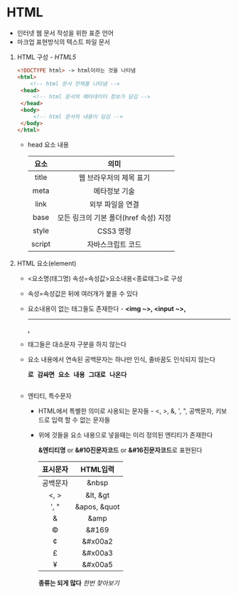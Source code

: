 # HTML

* 인터넷 웹 문서 작성을 위한 표준 언어
* 마크업 표현방식의 텍스트 파일 문서



1. HTML 구성 - _HTML5_

   ```html
   <!DOCTYPE html> -> html이라는 것을 나타냄
   <html>
       <!-- html 문서 전체를 나타냄 -->
   	<head>
       	<!-- html 문서의 메타데이터 정보가 담김 -->
   	</head>
   	<body>
       	<!-- html 문서의 내용이 담김 -->
   	</body>
   </html>
   ```

   * head 요소 내용

     |  요소  |                 의미                  |
     | :----: | :-----------------------------------: |
     | title  |        웹 브라우저의 제목 표기        |
     |  meta  |             메타정보 기술             |
     |  link  |           외부 파일을 연결            |
     |  base  | 모든 링크의 기본 폴더(href 속성) 지정 |
     | style  |               CSS3 명령               |
     | script |           자바스크립트 코드           |

     

2. HTML 요소(element)

   * <요소명(태그명) 속성=속성값>요소내용<종료태그>로 구성

   * 속성=속성값은 뒤에 여러개가 붙을 수 있다

   * 요소내용이 없는 태그들도 존재한다 - **<img ~>, <input ~>, <hr>, <br>**

   * 태그들은 대소문자 구분을 하지 않는다

   * 요소 내용에서 연속된 공백문자는 하나만 인식, 줄바꿈도 인식되지 않는다

     **<pre>로 감싸면 요소 내용 그대로 나온다**

     

   * 엔티티, 특수문자

     * HTML에서 특별한 의미로 사용되는 문자들 - <, >, &, ', ", 공백문자, 키보드로 입력 할 수 없는 문자들

     * 위에 것들을 요소 내용으로 넣을때는 미리 정의된 엔티티가 존재한다

       **&엔티티명** or **&#10진문자코드** or **&#16진문자코드**로 표현된다

       | 표시문자 |   HTML입력   |
       | :------: | :----------: |
       | 공백문자 |    &nbsp     |
       |   <, >   |   &lt, &gt   |
       |   ', "   | &apos, &quot |
       |    &     |     &amp     |
       |  &#169;  |    &#169     |
       | &#x00a2; |   &#x00a2    |
       | &#x00a3; |   &#x00a3    |
       | &#x00a5; |   &#x00a5    |

       **종류는 되게 많다** _한번 찾아보기_

     

